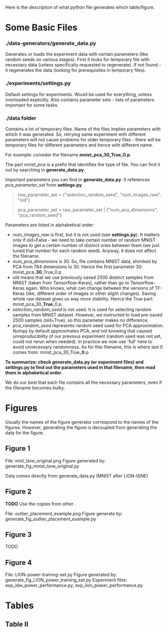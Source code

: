 Here is the description of what python file generates which table/figure.

# Some Basic Files

### ./data-generators/generate_data.py

Generates or loads the experiment data with certain parameters (like random seeds on various stages).
First it looks for temporary file with necessary data (unless specifically requested to regenerate).
If not found - it regenerates the data (looking for prerequisites in temporary files). 

### ./experiments/settings.py

Default settings for experiments. Would be used for everything, unless overloaded explicitly.
Also contains parameter sets - lists of parameters important for some tasks.

### ./data folder

Contains a lot of temporary files. Name of the files implies parameters with which it was generated.
So, retrying same experiment with different parameters will not cause problems for older temporary files -
there will be temporary files for different parameters and hence with different name.

For example: consider the filename **mnist_pca_30_True_0.p**.

The part *mnist_pca* is a prefix that identifies the type of file.
You can find it out by searching in **generate_data.py**.

 

Important parameters you can find in **generate_data.py**. It references *pca_parameter_set* from **settings.py**
> raw_parameter_set = {"selection_random_seed", "num_images_raw", "old"}
>
> pca_parameter_set = raw_parameter_set | {"num_pca_dimensions", "pca_random_seed"} 

Parameters are listed in alphabetical order:
- *num_images_raw* is first, but it is not used (see **settings.py**). It matters only if old=False - we need to take
certain number of random MNIST images to get a certain number of distinct ones between them (we just tuned that number
for each random seed). Anyway, it does not affect the filename.
- *num_pca_dimensions* is 30. So, file contains MNIST data, shrinked by PCA from 784 dimensions to 30.
Hence the first parameter 30: mnist_pca_**30**_True_0.p
- *old* means that we use previously saved 2500 distinct samples from MNIST (taken from Tensorflow-Keras),
rather than go to Tensorflow-Keras again. Who knows, what can change between the versions of TF-Keras
(like, different order of images or other slight changes).
Saving whole raw dataset gives us way more stability. Hence the True part:  mnist_pca_30_**True**_0.p.
-  *selection_random_seed* is not used. It is used for selecting random samples from MNIST dataset. However, we
instructed to load pre-saved 2500 samples (old=True), so this parameter makes no difference.
- *pca_random_seed* represents random seed used for PCA approximation. Numpy by default approximates PCA, and not
knowing that caused unreproducibility of our previous experiment (random seed was not set, could not rerun when needed).
In practice we now use 'full' here to avoid unnecessary randomness. As for this filename, this is where last 0 comes
from: mnist_pca_30_True_**0**.p

**To summarize: check generate_data.py (or experiment files) and settings.py to find out the parameters used in that
filename, then read them in alphabetical order.**

We do our best that each file contains all the necessary parameters, even if the filename becomes bulky.

# Figures

Usually the names of the figure generator correspond to the names of the figures.
However, generating the figure is decoupled from generating the data for the figure. 

## Figure 1
File: mist_tsne_original.png
Figure generated by: generate_fig_mnist_tsne_original.py

Data comes directly from generate_data.py (MNIST after LION-tSNE)

## Figure 2

**TODO** Use the copies from other . 

File: outlier_placement_example.png
Figure generate by: generate_fig_outlier_placement_example.py

## Figure 3
TODO

## Figure 4 
File: LION-power-training-set.py
Figure generated by: generate_fig_LION_power_training_set.py
Experiment files: exp_idw_power_performance.py, exp_lion_power_performance.py

# Tables

## Table II
